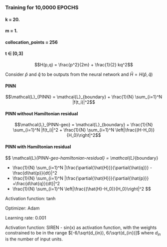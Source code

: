 ﻿### Training for 10,0000 EPOCHS
#### k = 20.
#### m = 1.
#### collocation_points = 256
#### t $\in$ [0,3]
$$H(p,q) = \frac{p^2}{2m} + \frac{1}{2} kq^2$$

Consider $\hat{p}$ and $\hat{q}$ to be outputs from the neural network and $\hat{H} = H(\hat{p},\hat{q})$
#### PINN
$$\mathcal{L}_{PINN} = \mathcal{L}_{boundary} + \frac{1}{N} \sum_{i=1}^N |f(t_i)|^2$$ 
#### PINN without Hamiltonian residual
$$\mathcal{L}_{PINN-geo} = \mathcal{L}_{boundary} + \frac{1}{N} \sum_{i=1}^N |f(t_i)|^2 + \frac{1}{N} \sum_{i=1}^N \left|\frac{(H-H_0)}{H_0}\right|^2$$
#### PINN with Hamiltonian residual
$$ \mathcal{L}_{PINN-geo-hamiltonian-residual} = \mathcal{L}_{boundary} 
+ \frac{1}{N} \sum_{i=1}^N |\frac{\partial{\hat{H}}}{\partial{\hat{q}}} - \frac{d\hat{p}}{dt}|^2  
+ \frac{1}{N} \sum_{i=1}^N |\frac{\partial{\hat{H}}}{\partial{\hat{p}}} +\frac{d\hat{q}}{dt}|^2  
+ \frac{1}{N} \sum_{i=1}^N \left|\frac{(\hat{H}-H_0)}{H_0}\right|^2 $$

Activation function: tanh

Optimizer: Adam

Learning rate: 0.001

Activation function: SIREN - sin(x) as activation function, with the weights constrained to be in the range $[-6/\sqrt(d_{in}), 6/\sqrt(d_{in})]$ where $d_{in}$ is the number of input units.
